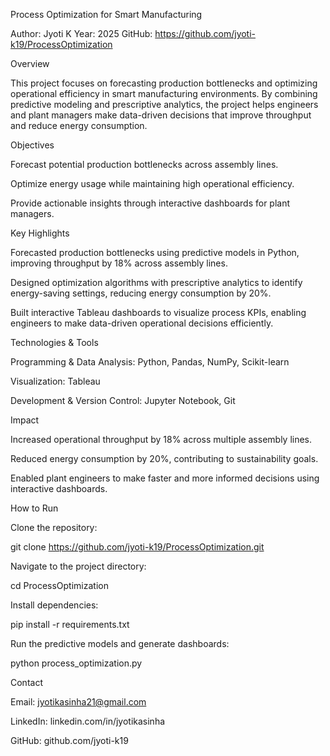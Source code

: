 Process Optimization for Smart Manufacturing

Author: Jyoti K
Year: 2025
GitHub: https://github.com/jyoti-k19/ProcessOptimization

Overview

This project focuses on forecasting production bottlenecks and optimizing operational efficiency in smart manufacturing environments. By combining predictive modeling and prescriptive analytics, the project helps engineers and plant managers make data-driven decisions that improve throughput and reduce energy consumption.

Objectives

Forecast potential production bottlenecks across assembly lines.

Optimize energy usage while maintaining high operational efficiency.

Provide actionable insights through interactive dashboards for plant managers.

Key Highlights

Forecasted production bottlenecks using predictive models in Python, improving throughput by 18% across assembly lines.

Designed optimization algorithms with prescriptive analytics to identify energy-saving settings, reducing energy consumption by 20%.

Built interactive Tableau dashboards to visualize process KPIs, enabling engineers to make data-driven operational decisions efficiently.

Technologies & Tools

Programming & Data Analysis: Python, Pandas, NumPy, Scikit-learn

Visualization: Tableau

Development & Version Control: Jupyter Notebook, Git

Impact

Increased operational throughput by 18% across multiple assembly lines.

Reduced energy consumption by 20%, contributing to sustainability goals.

Enabled plant engineers to make faster and more informed decisions using interactive dashboards.

How to Run

Clone the repository:

git clone https://github.com/jyoti-k19/ProcessOptimization.git


Navigate to the project directory:

cd ProcessOptimization


Install dependencies:

pip install -r requirements.txt


Run the predictive models and generate dashboards:

python process_optimization.py

Contact

Email: jyotikasinha21@gmail.com

LinkedIn: linkedin.com/in/jyotikasinha

GitHub: github.com/jyoti-k19
